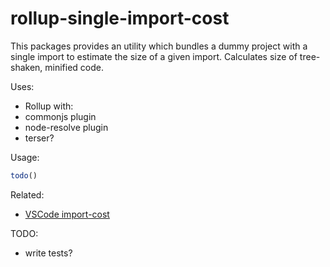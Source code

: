 # rollup-single-import-cost

This packages provides an utility which bundles a dummy project with a single import to estimate the size of a given import.
Calculates size of tree-shaken, minified code.

Uses:
- Rollup with:
- commonjs plugin
- node-resolve plugin
- terser?

Usage:
```js
todo()
```

Related:

- [VSCode import-cost](https://github.com/wix/import-cost/tree/master)


TODO:
- write tests?
